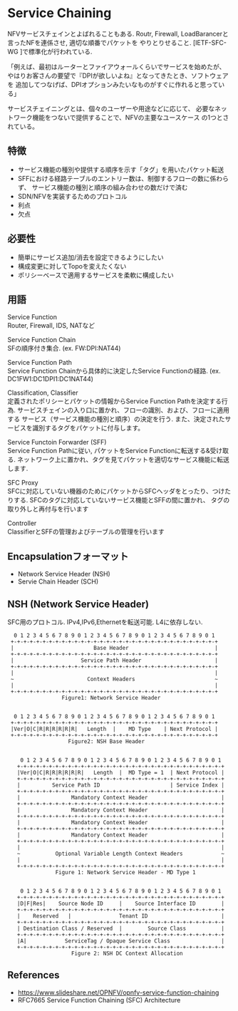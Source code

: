 
# Service Chaining

NFVサービスチェインとよばれることもある.
Routr, Firewall, LoadBarancerと言ったNFを連係させ, 適切な順番でパケットを
やりとりせること.
[IETF-SFC-WG ]で標準化が行われている.

「例えば、最初はルーターとファイアウォールくらいでサービスを始めたが、
やはりお客さんの要望で『DPIが欲しいよね』となってきたとき、ソフトウェアを
追加してつなげば、DPIオプションみたいなものがすぐに作れると思っている」

サービスチェイニングとは、個々のユーザーや用途などに応じて、
必要なネットワーク機能をつないで提供することで、NFVの主要なユースケース
の1つとされている。

## 特徴

- サービス機能の種別や提供する順序を示す「タグ」を用いたパケット転送
- SFFにおける経路テーブルのエントリー数は、制御するフローの数に係わらず、
  サービス機能の種別と順序の組み合わせの数だけで済む
- SDN/NFVを実装するためのプロトコル
- 利点
- 欠点


## 必要性

- 簡単にサービス追加/消去を設定できるようにしたい
- 構成変更に対してTopoを変えたくない
- ポリシーベースで適用するサービスを柔軟に構成したい


## 用語

Service Function <br>
Router, Firewall, IDS, NATなど　

Service Function Chain <br>
SFの順序付き集合. (ex. FW:DPI:NAT44)

Service Function Path <br>
Service Function Chainから具体的に決定したService Functionの経路.
(ex. DC1FW1:DC1DPI1:DC1NAT44)

Classification, Classifier <br>
定義されたポリシーとパケットの情報からService Function Pathを決定する行為.
サービスチェインの入り口に置かれ、フローの識別、および、フローに適用する
サービス（サービス機能の種別と順序）の決定を行う.
また、決定されたサービスを識別するタグをパケットに付与します。

Service Functoin Forwarder (SFF)<br>
Service Function Pathに従い, パケットをService Functionに転送する&受け取る.
ネットワーク上に置かれ、タグを見てパケットを適切なサービス機能に転送します.

SFC Proxy <br>
SFCに対応していない機器のためにパケットからSFCヘッダをとったり、つけたりする.
SFCのタグに対応していないサービス機能とSFFの間に置かれ、
タグの取り外しと再付与を行います

Controller <br>
ClassifierとSFFの管理およびテーブルの管理を行います

## Encapsulationフォーマット

- Network Service Header (NSH)
- Servie Chain Header (SCH)

## NSH (Network Service Header)

SFC用のプロトコル. IPv4,IPv6,Ethernetを転送可能. L4に依存しない.

```
  0 1 2 3 4 5 6 7 8 9 0 1 2 3 4 5 6 7 8 9 0 1 2 3 4 5 6 7 8 9 0 1
 +-+-+-+-+-+-+-+-+-+-+-+-+-+-+-+-+-+-+-+-+-+-+-+-+-+-+-+-+-+-+-+-+
 |                         Base Header                           |
 +-+-+-+-+-+-+-+-+-+-+-+-+-+-+-+-+-+-+-+-+-+-+-+-+-+-+-+-+-+-+-+-+
 |                     Service Path Header                       |
 +-+-+-+-+-+-+-+-+-+-+-+-+-+-+-+-+-+-+-+-+-+-+-+-+-+-+-+-+-+-+-+-+
 |                                                               |
 ~                       Context Headers                         ~
 |                                                               |
 +-+-+-+-+-+-+-+-+-+-+-+-+-+-+-+-+-+-+-+-+-+-+-+-+-+-+-+-+-+-+-+-+
                 Figure1: Network Service Header


  0 1 2 3 4 5 6 7 8 9 0 1 2 3 4 5 6 7 8 9 0 1 2 3 4 5 6 7 8 9 0 1
 +-+-+-+-+-+-+-+-+-+-+-+-+-+-+-+-+-+-+-+-+-+-+-+-+-+-+-+-+-+-+-+-+
 |Ver|O|C|R|R|R|R|R|R|   Length  |    MD Type    | Next Protocol |
 +-+-+-+-+-+-+-+-+-+-+-+-+-+-+-+-+-+-+-+-+-+-+-+-+-+-+-+-+-+-+-+-+
                   Figure2: NSH Base Header


    0 1 2 3 4 5 6 7 8 9 0 1 2 3 4 5 6 7 8 9 0 1 2 3 4 5 6 7 8 9 0 1
   +-+-+-+-+-+-+-+-+-+-+-+-+-+-+-+-+-+-+-+-+-+-+-+-+-+-+-+-+-+-+-+-+
   |Ver|O|C|R|R|R|R|R|R|   Length  |  MD Type = 1  | Next Protocol |
   +-+-+-+-+-+-+-+-+-+-+-+-+-+-+-+-+-+-+-+-+-+-+-+-+-+-+-+-+-+-+-+-+
   |          Service Path ID                      | Service Index |
   +-+-+-+-+-+-+-+-+-+-+-+-+-+-+-+-+-+-+-+-+-+-+-+-+-+-+-+-+-+-+-+-+
   |                Mandatory Context Header                       |
   +-+-+-+-+-+-+-+-+-+-+-+-+-+-+-+-+-+-+-+-+-+-+-+-+-+-+-+-+-+-+-+-+
   |                Mandatory Context Header                       |
   +-+-+-+-+-+-+-+-+-+-+-+-+-+-+-+-+-+-+-+-+-+-+-+-+-+-+-+-+-+-+-+-+
   |                Mandatory Context Header                       |
   +-+-+-+-+-+-+-+-+-+-+-+-+-+-+-+-+-+-+-+-+-+-+-+-+-+-+-+-+-+-+-+-+
   |                Mandatory Context Header                       |
   +-+-+-+-+-+-+-+-+-+-+-+-+-+-+-+-+-+-+-+-+-+-+-+-+-+-+-+-+-+-+-+-+
   |                                                               |
   ~           Optional Variable Length Context Headers            ~
   |                                                               |
   +-+-+-+-+-+-+-+-+-+-+-+-+-+-+-+-+-+-+-+-+-+-+-+-+-+-+-+-+-+-+-+-+
               Figure 1: Network Service Header - MD Type 1


    0 1 2 3 4 5 6 7 8 9 0 1 2 3 4 5 6 7 8 9 0 1 2 3 4 5 6 7 8 9 0 1
   +-+-+-+-+-+-+-+-+-+-+-+-+-+-+-+-+-+-+-+-+-+-+-+-+-+-+-+-+-+-+-+-+
   |D|F|Res|    Source Node ID     |    Source Interface ID        |
   +-+-+-+-+-+-+-+-+-+-+-+-+-+-+-+-+-+-+-+-+-+-+-+-+-+-+-+-+-+-+-+-+
   |    Reserved   |               Tenant ID                       |
   +-+-+-+-+-+-+-+-+-+-+-+-+-+-+-+-+-+-+-+-+-+-+-+-+-+-+-+-+-+-+-+-+
   | Destination Class / Reserved  |        Source Class           |
   +-+-+-+-+-+-+-+-+-+-+-+-+-+-+-+-+-+-+-+-+-+-+-+-+-+-+-+-+-+-+-+-+
   |A|            ServiceTag / Opaque Service Class                |
   +-+-+-+-+-+-+-+-+-+-+-+-+-+-+-+-+-+-+-+-+-+-+-+-+-+-+-+-+-+-+-+-+
                    Figure 2: NSH DC Context Allocation
```



## References

- https://www.slideshare.net/OPNFV/opnfv-service-function-chaining
- RFC7665 Service Function Chaining (SFC) Architecture



